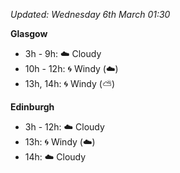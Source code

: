 *Updated: Wednesday 6th March 01:30*

**Glasgow**

* 3h - 9h: :cloud: Cloudy
* 10h - 12h: :cyclone: Windy (:cloud:)
* 13h, 14h: :cyclone: Windy (:partly_sunny:)

**Edinburgh**

* 3h - 12h: :cloud: Cloudy
* 13h: :cyclone: Windy (:cloud:)
* 14h: :cloud: Cloudy
